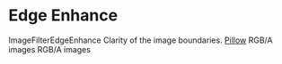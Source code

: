 # Edge Enhance

<deflist type="narrow">
    <def title="Full Name">
        ImageFilterEdgeEnhance
    </def>
    <def title="Description">
        Clarity of the image boundaries.
    </def>
        <def title="Backend">
            <a href="Modules.md" anchor="pillow" summary="A widely used Python library for image manipulation.">Pillow</a>
        </def>
    <def title="Input Parameters">
        <deflist type="narrow">
            <def title="Images">
                RGB/A images
            </def>
        </deflist>
    </def>
    <def title="Output Parameters">
        <deflist type="narrow">
            <def title="Images">
                RGB/A images
            </def>
        </deflist>
    </def>
</deflist>
